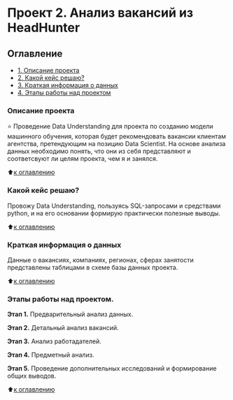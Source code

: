 # Проект 2. Анализ вакансий из HeadHunter

## Оглавление

- [1. Описание проекта](#описание-проекта)
- [2. Какой кейс решаю?](#какой-кейс-решаю)
- [3. Краткая информация о данных](#краткая-информация-о-данных)
- [4. Этапы работы над проектом](#этапы-работы-над-проектом)

### Описание проекта

⭐ Проведение Data Understanding для проекта по созданию модели машинного обучения, которая будет рекомендовать вакансии клиентам агентства, претендующим на позицию Data Scientist. На основе анализа данных необходимо понять, что они из себя представляют и соответсвуют ли целям проекта, чем я и занялся.

⬆️[к оглавлению](#оглавление)

### Какой кейс решаю?

Провожу Data Understanding, пользуясь SQL-запросами и средствами python, и на его основании формирую практически полезные выводы.

⬆️[к оглавлению](#оглавление)

### Краткая информация о данных

Данные о вакансиях, компаниях, регионах, сферах занятости представлены таблицами в схеме базы данных проекта.

⬆️[к оглавлению](#оглавление)

### Этапы работы над проектом.

**Этап 1.**
Предварительный анализ данных.

**Этап 2.**
Детальный анализ вакансий.

**Этап 3.**
Анализ работадателей.

**Этап 4.**
Предметный анализ.

**Этап 5.**
Проведение дополнительных исследований и формирование общих выводов.

⬆️[к оглавлению](#оглавление)
